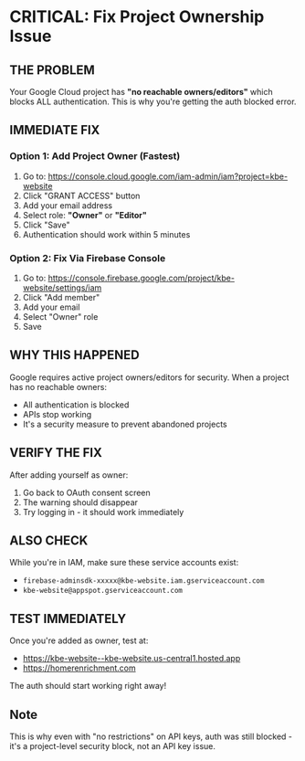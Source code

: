 # CRITICAL: Fix Project Ownership Issue

## THE PROBLEM
Your Google Cloud project has **"no reachable owners/editors"** which blocks ALL authentication. This is why you're getting the auth blocked error.

## IMMEDIATE FIX

### Option 1: Add Project Owner (Fastest)
1. Go to: https://console.cloud.google.com/iam-admin/iam?project=kbe-website
2. Click "GRANT ACCESS" button
3. Add your email address
4. Select role: **"Owner"** or **"Editor"**
5. Click "Save"
6. Authentication should work within 5 minutes

### Option 2: Fix Via Firebase Console
1. Go to: https://console.firebase.google.com/project/kbe-website/settings/iam
2. Click "Add member"
3. Add your email
4. Select "Owner" role
5. Save

## WHY THIS HAPPENED
Google requires active project owners/editors for security. When a project has no reachable owners:
- All authentication is blocked
- APIs stop working
- It's a security measure to prevent abandoned projects

## VERIFY THE FIX
After adding yourself as owner:
1. Go back to OAuth consent screen
2. The warning should disappear
3. Try logging in - it should work immediately

## ALSO CHECK
While you're in IAM, make sure these service accounts exist:
- `firebase-adminsdk-xxxxx@kbe-website.iam.gserviceaccount.com`
- `kbe-website@appspot.gserviceaccount.com`

## TEST IMMEDIATELY
Once you're added as owner, test at:
- https://kbe-website--kbe-website.us-central1.hosted.app
- https://homerenrichment.com

The auth should start working right away!

## Note
This is why even with "no restrictions" on API keys, auth was still blocked - it's a project-level security block, not an API key issue.